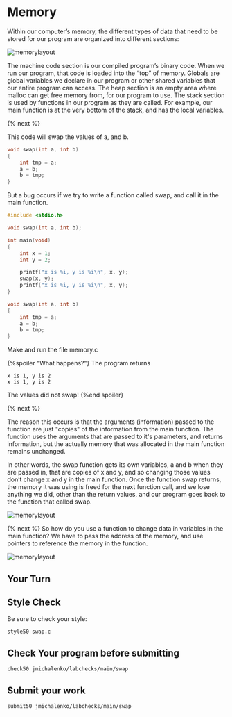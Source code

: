 # Memory

Within our computer’s memory, the different types of data that need to be stored for our program are organized into different sections:

![memorylayout](https://raw.githubusercontent.com/jmichalenko/cs50labs/2020/memory/memory_layout.png)

The machine code section is our compiled program’s binary code. When we run our program, that code is loaded into the “top” of memory.
Globals are global variables we declare in our program or other shared variables that our entire program can access.
The heap section is an empty area where malloc can get free memory from, for our program to use.
The stack section is used by functions in our program as they are called. For example, our main function is at the very bottom of the stack, and has the local variables.

{% next %}

This code will swap the values of a, and b.
```c
void swap(int a, int b)
{
    int tmp = a;
    a = b;
    b = tmp;
}
```
But a bug occurs if we try to write a function called swap, and call it in the main function.

```c
#include <stdio.h>

void swap(int a, int b);

int main(void)
{
    int x = 1;
    int y = 2;

    printf("x is %i, y is %i\n", x, y);
    swap(x, y);
    printf("x is %i, y is %i\n", x, y);
}

void swap(int a, int b)
{
    int tmp = a;
    a = b;
    b = tmp;
}
```
Make and run the file memory.c

{%spoiler "What happens?"}
The program returns
```
x is 1, y is 2
x is 1, y is 2
```
The values did not swap!
{%end spoiler}

{% next %}

The reason this occurs is that the arguments (information) passed to the function are just "copies" of the information from the main function.  The function uses the arguments that are passed to it's parameters, and returns information, but the actually memory that was allocated in the main function remains unchanged.

In other words, the swap function gets its own variables, a and b when they are passed in, that are copies of x and y, and so changing those values don’t change x and y in the main function. Once the function swap returns, the memory it was using is freed for the next function call, and we lose anything we did, other than the return values, and our program goes back to the function that called swap.

![memorylayout](https://raw.githubusercontent.com/jmichalenko/cs50labs/2020/memory/stack.png)

{% next %}
So how do you use a function to change data in variables in the main function? We have to pass the address of the memory, and use pointers to reference the memory in the function.

![memorylayout](https://raw.githubusercontent.com/jmichalenko/cs50labs/2020/memory/pointers.png)

## Your Turn





## Style Check
Be sure to check your style:

```
style50 swap.c
```
## Check Your program before submitting
```
check50 jmichalenko/labchecks/main/swap
```
## Submit your work
```
submit50 jmichalenko/labchecks/main/swap
